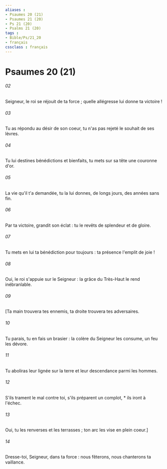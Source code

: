 ```yaml
---
aliases : 
- Psaumes 20 (21)
- Psaumes 21 (20)
- Ps 21 (20)
- Psalms 21 (20)
tags : 
- Bible/Ps/21_20
- français
cssclass : français
---
```


# Psaumes 20 (21)

###### 02
Seigneur, le roi se réjouit de ta force ; quelle allégresse lui donne ta victoire !
###### 03
Tu as répondu au désir de son coeur, tu n'as pas rejeté le souhait de ses lèvres.
###### 04
Tu lui destines bénédictions et bienfaits, tu mets sur sa tête une couronne d'or.
###### 05
La vie qu'il t'a demandée, tu la lui donnes, de longs jours, des années sans fin.
###### 06
Par ta victoire, grandit son éclat : tu le revêts de splendeur et de gloire.
###### 07
Tu mets en lui ta bénédiction pour toujours : ta présence l'emplit de joie !
###### 08
Oui, le roi s'appuie sur le Seigneur : la grâce du Très-Haut le rend inébranlable.
###### 09
[Ta main trouvera tes ennemis, ta droite trouvera tes adversaires.
###### 10
Tu parais, tu en fais un brasier : la colère du Seigneur les consume, un feu les dévore.
###### 11
Tu aboliras leur lignée sur la terre et leur descendance parmi les hommes.
###### 12
S'ils trament le mal contre toi, s'ils préparent un complot, * ils iront à l'échec.
###### 13
Oui, tu les renverses et les terrasses ; ton arc les vise en plein coeur.]
###### 14
Dresse-toi, Seigneur, dans ta force : nous fêterons, nous chanterons ta vaillance.
